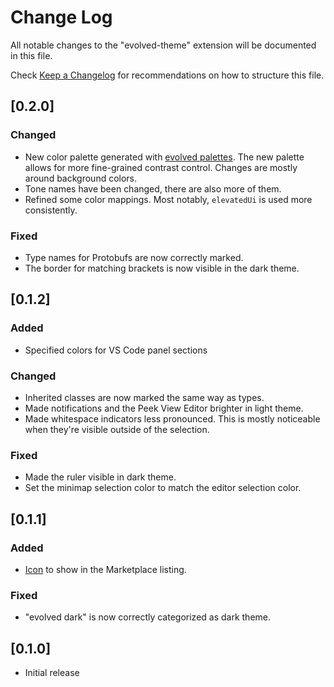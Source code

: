 # Change Log

All notable changes to the "evolved-theme" extension will be documented in this file.

Check [Keep a Changelog](http://keepachangelog.com/) for recommendations on how to structure this file.

## [0.2.0]

### Changed

- New color palette generated with [evolved palettes](https://evolved.systems/palettes). The new palette allows for more fine-grained contrast control. Changes are mostly around background colors.
- Tone names have been changed, there are also more of them.
- Refined some color mappings. Most notably, `elevatedUi` is used more consistently.

### Fixed

- Type names for Protobufs are now correctly marked.
- The border for matching brackets is now visible in the dark theme.

## [0.1.2]

### Added

- Specified colors for VS Code panel sections
### Changed

- Inherited classes are now marked the same way as types.
- Made notifications and the Peek View Editor brighter in light theme.
- Made whitespace indicators less pronounced. This is mostly noticeable when they're visible outside of the selection.

### Fixed

- Made the ruler visible in dark theme.
- Set the minimap selection color to match the editor selection color.

## [0.1.1]

### Added

- [Icon](./icon.png) to show in the Marketplace listing.

### Fixed

- "evolved dark" is now correctly categorized as dark theme.

## [0.1.0]

- Initial release
